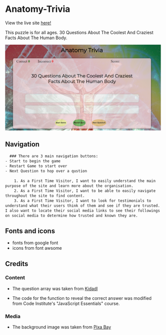 # Anatomy-Trivia

 View the live site [here!]()

This puzzle is for all ages.
 30 Questions About The Coolest And Craziest Facts About The Human Body.

 ![Media](assets/images/Anatomy-Trivia.png)

 ## Navigation


      ### There are 3 main navigation buttons:
    - Start to begin the game 
    - Restart Game to start over
    - Next Question to hop over a qustion

        1. As a First Time Visitor, I want to easily understand the main purpose of the site and learn more about the organisation.
        2. As a First Time Visitor, I want to be able to easily navigate throughout the site to find content.
        3. As a First Time Visitor, I want to look for testimonials to understand what their users think of them and see if they are trusted. I also want to locate their social media links to see their followings on social media to determine how trusted and known they are.

## Fonts and icons
- fonts from google font
- icons from font awsome

 ## Credits

### Content
- The question array was taken from [Kidadl](https://kidadl.com/articles/anatomy-trivia-questions-about-the-gross-coolest-and-craziest-facts-about-the-human-body)

- The code for the function to reveal the correct answer was modified from Code Institute's "JavaScript Essentials" course.

### Media
- The background image was taken from [Pixa Bay](https://pixabay.com/)